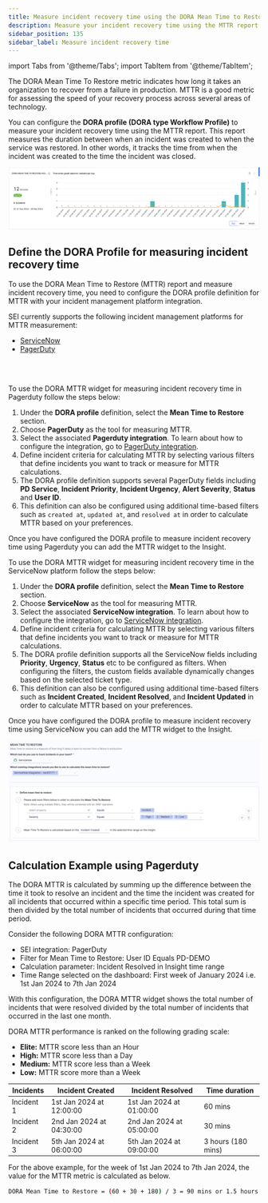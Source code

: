 ```yaml
---
title: Measure incident recovery time using the DORA Mean Time to Restore report
description: Measure your incident recovery time using the MTTR report
sidebar_position: 135
sidebar_label: Measure incident recovery time
---
```

import Tabs from '@theme/Tabs';
import TabItem from '@theme/TabItem';

The DORA Mean Time To Restore metric indicates how long it takes an organization to recover from a failure in production. MTTR is a good metric for assessing the speed of your recovery process across several areas of technology.

You can configure the **DORA profile (DORA type Workflow Profile)** to measure your incident recovery time using the MTTR report. This report measures the duration between when an incident was created to when the service was restored. In other words, it tracks the time from when the incident was created to the time the incident was closed.

![](./static/mttr-incident.png)

## Define the DORA Profile for measuring incident recovery time

To use the DORA Mean Time to Restore (MTTR) report and measure incident recovery time, you need to configure the DORA profile definition for MTTR with your incident management platform integration.

SEI currently supports the following incident management platforms for MTTR measurement:

* [ServiceNow](/docs/software-engineering-insights/sei-integrations/beta-integrations/servicenow/sei-servicenow)
* [PagerDuty](/docs/software-engineering-insights/sei-integrations/beta-integrations/sei-integration-pagerduty)

<Tabs>
<TabItem value="Pagerduty">

<DocVideo src="https://www.youtube.com/embed/cKZF4SFxgIE?si=9U7SuECmWTVxxTqz" />

<br /> <br /> 


To use the DORA MTTR widget for measuring incident recovery time in Pagerduty follow the steps below:

1. Under the **DORA profile** definition, select the **Mean Time to Restore** section.
2. Choose **PagerDuty** as the tool for measuring MTTR.
3. Select the associated **Pagerduty integration**. To learn about how to configure the integration, go to [PagerDuty integration](/docs/software-engineering-insights/sei-integrations/beta-integrations/sei-integration-pagerduty).
4. Define incident criteria for calculating MTTR by selecting various filters that define incidents you want to track or measure for MTTR calculations.
5. The DORA profile definition supports several PagerDuty fields including **PD Service**, **Incident Priority**, **Incident Urgency**, **Alert Severity**, **Status** and **User ID**.
6. This definition can also be configured using additional time-based filters such as `created at`, `updated at`, and `resolved at` in order to calculate MTTR based on your preferences.

Once you have configured the DORA profile to measure incident recovery time using Pagerduty you can add the MTTR widget to the Insight.

</TabItem>
<TabItem value="ServiceNow">

To use the DORA MTTR widget for measuring incident recovery time in the ServiceNow platform follow the steps below:

1. Under the **DORA profile** definition, select the **Mean Time to Restore** section.
2. Choose **ServiceNow** as the tool for measuring MTTR.
3. Select the associated **ServiceNow integration**. To learn about how to configure the integration, go to [ServiceNow integration](/docs/software-engineering-insights/sei-integrations/beta-integrations/servicenow/sei-servicenow).
4. Define incident criteria for calculating MTTR by selecting various filters that define incidents you want to track or measure for MTTR calculations.
5. The DORA profile definition supports all the ServiceNow fields including **Priority**, **Urgency**, **Status** etc to be configured as filters. When configuring the filters, the custom fields available dynamically changes based on the selected ticket type.
6. This definition can also be configured using additional time-based filters such as **Incident Created**, **Incident Resolved**, and **Incident Updated** in order to calculate MTTR based on your preferences.

Once you have configured the DORA profile to measure incident recovery time using ServiceNow you can add the MTTR widget to the Insight.

![](./static/incidents-mttr-profile.png)

</TabItem>
</Tabs>

## Calculation Example using Pagerduty

The DORA MTTR is calculated by summing up the difference between the time it took to resolve an incident and the time the incident was created for all incidents that occurred within a specific time period. This total sum is then divided by the total number of incidents that occurred during that time period.

Consider the following DORA MTTR configuration:

* SEI integration: PagerDuty
* Filter for Mean Time to Restore: User ID Equals PD-DEMO
* Calculation parameter: Incident Resolved in Insight time range
* Time Range selected on the dashboard: First week of January 2024 i.e. 1st Jan 2024 to 7th Jan 2024

With this configuration, the DORA MTTR widget shows the total number of incidents that were resolved divided by the total number of incidents that occurred in the last one month.

DORA MTTR performance is ranked on the following grading scale:

* **Elite:** MTTR score less than an Hour
* **High:** MTTR score less than a Day
* **Medium:** MTTR score less than a Week
* **Low:** MTTR score more than a Week

| Incidents | Incident Created | Incident Resolved | Time duration |
| - | - | - | - |
| Incident 1 | 1st Jan 2024 at 12:00:00 | 1st Jan 2024 at 01:00:00 | 60 mins |
| Incident 2 | 2nd Jan 2024 at 04:30:00 | 2nd Jan 2024 at 05:00:00 | 30 mins |
| Incident 3 | 5th Jan 2024 at 06:00:00 | 5th Jan 2024 at 09:00:00 | 3 hours (180 mins) |

For the above example, for the week of 1st Jan 2024 to 7th Jan 2024, the value for the MTTR metric is calculated as below.

```bash
DORA Mean Time to Restore = (60 + 30 + 180) / 3 = 90 mins or 1.5 hours (High)
```